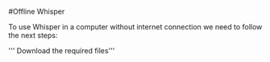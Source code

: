 #Offline Whisper

To use Whisper in a computer without internet connection we need to follow the next steps:

''' Download the required files'''